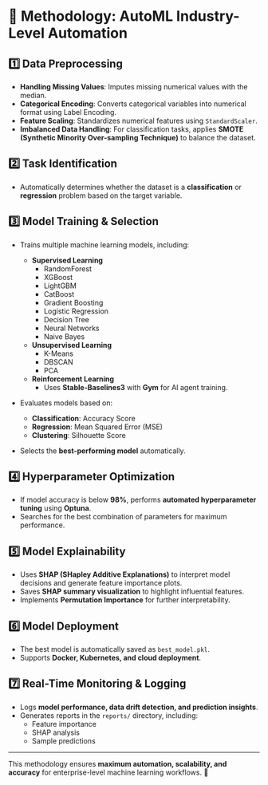 # 📌 Methodology: AutoML Industry-Level Automation

## 1️⃣ Data Preprocessing
- **Handling Missing Values**: Imputes missing numerical values with the median.
- **Categorical Encoding**: Converts categorical variables into numerical format using Label Encoding.
- **Feature Scaling**: Standardizes numerical features using `StandardScaler`.
- **Imbalanced Data Handling**: For classification tasks, applies **SMOTE (Synthetic Minority Over-sampling Technique)** to balance the dataset.

## 2️⃣ Task Identification
- Automatically determines whether the dataset is a **classification** or **regression** problem based on the target variable.

## 3️⃣ Model Training & Selection
- Trains multiple machine learning models, including:
  - **Supervised Learning**
    - RandomForest
    - XGBoost
    - LightGBM
    - CatBoost
    - Gradient Boosting
    - Logistic Regression
    - Decision Tree
    - Neural Networks
    - Naive Bayes
  - **Unsupervised Learning**
    - K-Means
    - DBSCAN
    - PCA
  - **Reinforcement Learning**
    - Uses **Stable-Baselines3** with **Gym** for AI agent training.

- Evaluates models based on:
  - **Classification**: Accuracy Score
  - **Regression**: Mean Squared Error (MSE)
  - **Clustering**: Silhouette Score
- Selects the **best-performing model** automatically.

## 4️⃣ Hyperparameter Optimization
- If model accuracy is below **98%**, performs **automated hyperparameter tuning** using **Optuna**.
- Searches for the best combination of parameters for maximum performance.

## 5️⃣ Model Explainability
- Uses **SHAP (SHapley Additive Explanations)** to interpret model decisions and generate feature importance plots.
- Saves **SHAP summary visualization** to highlight influential features.
- Implements **Permutation Importance** for further interpretability.

## 6️⃣ Model Deployment
- The best model is automatically saved as `best_model.pkl`.
- Supports **Docker, Kubernetes, and cloud deployment**.

## 7️⃣ Real-Time Monitoring & Logging
- Logs **model performance, data drift detection, and prediction insights**.
- Generates reports in the `reports/` directory, including:
  - Feature importance
  - SHAP analysis
  - Sample predictions

---
This methodology ensures **maximum automation, scalability, and accuracy** for enterprise-level machine learning workflows. 🚀
